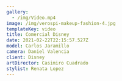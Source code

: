 ```yaml
---
gallery:
  - /img/Video.mp4
image: /img/verospi-makeup-fashion-4.jpg
templateKey: video
title: Comercial Disney
date: 2021-02-22T22:15:57.527Z
model: Carlos Jaramillo
camera: Daniel Valencia
client: Disney
artDirector: Casimiro Cuadrado
stylist: Renata Lopez
---
```

